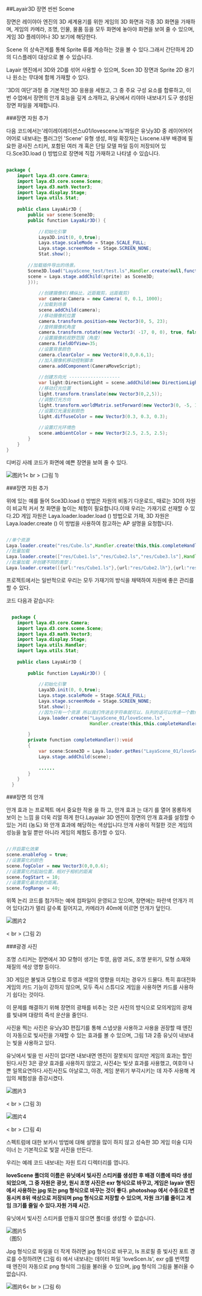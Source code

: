 ##Layair3D 장면 씬씬 Scene

장면은 레이야아 엔진의 3D 세계용기를 위한 게임의 3D 화면과 각종 3D 화면을 가재하며, 게임의 카메라, 조명, 인물, 물품 등을 모두 화면에 놓아야 화면을 보여 줄 수 있으며, 게임 3D 플레이어나 3D 보기에 해당한다.

Scene 의 상속관계를 통해 Sprite 류를 계승하는 것을 볼 수 있다.그래서 간단하게 2D의 디스플레이 대상으로 볼 수 있습니다.

Layair 엔진에서 3D와 2D를 섞어 사용할 수 있으며, Scen 3D 장면과 Sprite 2D 용기나 원소는 무대에 함께 가재할 수 있다.

'3D의 여단'과정 중 기본적인 3D 응용을 세웠고, 그 중 주요 구성 요소를 합류하고, 이번 수업에서 장면의 안개 효능을 깊게 소개하고, 유닛에서 리야아 내보내기 도구 생성된 장면 파일을 게재합니다.



###장면 자원 추가

다음 코드에서는'레이레이레이션스u01/lovescene.ls'파일은 유닛y3D 중 레이어어어어어로 내보내는 플러그인 'Scene' 유형 생성, 파일 확장자는 Liscene.내부 배경에 필요한 광사진 스티커, 포함된 여러 개 혹은 단일 모델 파일 등이 저장되어 있다.Sce3D.load () 방법으로 장면에 직접 가재하고 나타낼 수 있습니다.


```java

package {
	import laya.d3.core.Camera;
	import laya.d3.core.scene.Scene;
	import laya.d3.math.Vector3;
	import laya.display.Stage;
	import laya.utils.Stat;
	
	public class LayaAir3D {
		public var scene:Scene3D;
		public function LayaAir3D() {
			
			//初始化引擎
			Laya3D.init(0, 0,true);
			Laya.stage.scaleMode = Stage.SCALE_FULL;
			Laya.stage.screenMode = Stage.SCREEN_NONE;
			Stat.show();
          
        //加载插件导出的场景。
        Scene3D.load("LayaScene_test/test.ls",Handler.create(null,function(sprite:Scene3D):void{
		scene = Laya.stage.addChild(sprite) as Scene3D; 
		}));
          
            //创建摄像机(横纵比，近距裁剪，远距裁剪)
			var camera:Camera = new Camera( 0, 0.1, 1000);
			//加载到场景
			scene.addChild(camera);
			//移动摄像机位置
			camera.transform.position=new Vector3(0, 5, 23);
			//旋转摄像机角度
			camera.transform.rotate(new Vector3( -17, 0, 0), true, false);
			//设置摄像机视野范围（角度）
			camera.fieldOfView=35;
			//设置背景颜色
			camera.clearColor = new Vector4(0,0,0.6,1);			
			//加入摄像机移动控制脚本
			camera.addComponent(CameraMoveScript);
			
			//创建方向光 -------------------
			var light:DirectionLight = scene.addChild(new DirectionLight()) as DirectionLight;
			//移动灯光位置
			light.transform.translate(new Vector3(0,2,5));
			//调整灯光方向
			light.transform.worldMatrix.setForward(new Vector3(0, -5, 1));
			//设置灯光漫反射颜色
			light.diffuseColor = new Vector3(0.3, 0.3, 0.3);
          
          	//设置灯光环境色
			scene.ambientColor = new Vector3(2.5, 2.5, 2.5); 
		}		
	}
}
```


디버깅 사례 코드가 화면에 예쁜 장면을 보여 줄 수 있다.

![图片1](img/1.png)< br > (그림 1)



###장면 자원 추가

위에 있는 예를 들어 Sce3D.load () 방법은 자원의 비동기 다운로드, 때로는 3D의 자원이 비교적 커서 첫 화면을 높이는 체험이 필요합니다.이때 우리는 가재기로 선재할 수 있다.2D 게임 자원은 Laya.loader.loader.load () 방법으로 가재, 3D 자원은 Laya.loader.create () 이 방법을 사용하여 참고하는 AP 설명을 요청합니다.


```java

//单个资源
Laya.loader.create("res/Cube.ls",Handler.create(this,this.completeHandler));
//批量加载
Laya.loader.create(["res/Cube1.ls","res/Cube2.ls","res/Cube3.ls"],Handler.create(this,this.completeHandler));
//批量加载 并创建不同的类型；
Laya.loader.create([{url:"res/Cube1.ls"},{url:"res/Cube2.lh"},{url:"res/Cube3.lm"}],Handler.create(this,this.completeHandler));
```

프로젝트에서는 일반적으로 우리는 모두 가재기의 방식을 채택하여 자원에 좋은 관리를 할 수 있다.

코드 다음과 같습니다:



  
```java

  package {
  	import laya.d3.core.Camera;
  	import laya.d3.core.scene.Scene;
  	import laya.d3.math.Vector3;
  	import laya.display.Stage;
  	import laya.utils.Handler;
  	import laya.utils.Stat;
  	
  	public class LayaAir3D {
  		
  		public function LayaAir3D() {
  			
  			//初始化引擎
  			Laya3D.init(0, 0,true);
  			Laya.stage.scaleMode = Stage.SCALE_FULL;
  			Laya.stage.screenMode = Stage.SCREEN_NONE;
  			Stat.show();
            //因为只有一个资源 所以我们传进去字符串就可以，队列的话可以传递一个数组队列。
  			Laya.loader.create("LayaScene_01/loveScene.ls",
                               Handler.create(this,this.completeHandler),null,Laya3D.HIERARCHY);

  		}
  		private function completeHandler():void
  		{
  			var scene:Scene3D = Laya.loader.getRes("LayaScene_01/loveScene.ls");
            Laya.stage.addChild(scene);
          
  			......
  		}
  	}
  }
  ```




###장면 의 안개

안개 효과 는 프로젝트 에서 중요한 작용 을 하 고, 안개 효과 는 대기 를 열어 몽롱하게 보이 는 느낌 을 더욱 리얼 하게 한다.Layaiair 3D 엔진이 장면의 안개 효과를 설정할 수 있는 거리 (농도) 와 안개 효과에 해당하는 색상입니다.안개 사용이 적절한 것은 게임의 성능을 높일 뿐만 아니라 게임의 체험도 증가할 수 있다.


```java

//开启雾化效果
scene.enableFog = true;
//设置雾化的颜色
scene.fogColor = new Vector3(0,0,0.6);
//设置雾化的起始位置，相对于相机的距离
scene.fogStart = 10;
//设置雾化最浓处的距离。
scene.fogRange = 40;
```


위쪽 논리 코드를 첨가하는 예에 컴파일이 운영되고 있으며, 장면에는 파란색 안개가 끼어 있다(2)가 멀리 갈수록 짙어지고, 카메라가 40m에 이르면 안개가 덮인다.

![图片2](img/2.png)

< br > (그림 2)



###광경 사진

조명 스티커는 장면에서 3D 모형이 생기는 투영, 음영 과도, 조명 분위기, 모형 소재와 재질의 색상 영향 등이다.

3D 게임은 불빛과 모형으로 투영과 색깔의 영향을 미치는 경우가 드물다. 특히 휴대전화 게임의 카드 기능이 강하지 않으며, 모두 즉시 스튜디오 게임을 사용하면 카드를 사용하기 쉽다는 것이다.

이 문제를 해결하기 위해 장면의 광채를 비추는 것은 사진의 방식으로 모의게임의 광채를 빛내며 대량의 즉석 운산을 줄인다.

사진을 찍는 사진은 유닛y3D 편집기를 통해 스냅샷을 사용하고 사용을 권장할 때 엔진이 자동으로 빛사진을 가재할 수 있는 효과를 볼 수 있으며, 그림 1과 2중 유닛이 내보내는 빛을 사용하고 있다.

유닛에서 빛을 띤 사진이 없다면 내보내면 엔진이 잘못되지 않지만 게임의 효과는 할인된다.사진 3은 광샷 효과를 사용하지 않았고, 사진4는 빛샷 효과를 사용했고, 여호야 나쁜 일목요연하다.사진사진도 아날로그, 야경, 게임 분위기 부각시키는 데 자주 사용해 게임의 체험성을 증강시켰다.

![图片3](img/3.png)

< br > (그림 3)

![图片4](img/4.png)

< br > (그림 4)

스펙트럼에 대한 보카시 방법에 대해 설명을 많이 하지 않고 성숙한 3D 게임 미술 디자이너 는 기본적으로 빛깔 사진을 만든다.

우리는 예례 코드 내보내는 자원 트리 디렉터리를 엽니다.

**loveScene 폴더의 이름은 유닛에서 빛사진 스티커를 생성한 후 배경 이름에 따라 생성되었으며, 그 중 자원은 광샷, 원시 조명 사진은 exr 형식으로 바꾸고, 게임은 layair 엔진에서 사용하는 jpg 또는 png 형식으로 바꾸는 것이 좋다. photoshop 에서 수동으로 변동시켜 8위 색상으로 저장되며 png 형식으로 저장할 수 있으며, 자원 크기를 줄이고 게임 크기를 줄일 수 있다.자원 가재 시간.**

유닛에서 빛사진 스티커를 만들지 않으면 폴더를 생성할 수 없습니다.

![图片5](img/5.png)<br> （图5）




Jpg 형식으로 파일을 더 작게 하려면 jpg 형식으로 바꾸고, ls 프로필 중 빛사진 포트 경로를 수정하려면 (그림 6) 에서 내보내는 데이터 파일 'loveScen.ls', exr g를 번역할 때 엔진이 자동으로 png 형식의 그림을 불러올 수 있으며, jpg 형식의 그림을 불러올 수 없습니다.

![图片6](img/6.png)< br > (그림 6)

